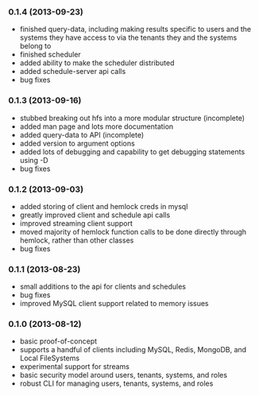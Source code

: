 ### 0.1.4 (2013-09-23)

- finished query-data, including making results specific to users and the systems they have access to via the tenants they and the systems belong to
- finished scheduler
- added ability to make the scheduler distributed
- added schedule-server api calls
- bug fixes

### 0.1.3 (2013-09-16)

- stubbed breaking out hfs into a more modular structure (incomplete)
- added man page and lots more documentation
- added query-data to API (incomplete)
- added version to argument options
- added lots of debugging and capability to get debugging statements using -D
- bug fixes

### 0.1.2 (2013-09-03)

- added storing of client and hemlock creds in mysql
- greatly improved client and schedule api calls
- improved streaming client support
- moved majority of hemlock function calls to be done directly through hemlock, rather than other classes
- bug fixes

### 0.1.1 (2013-08-23)

- small additions to the api for clients and schedules
- bug fixes
- improved MySQL client support related to memory issues

### 0.1.0 (2013-08-12)

- basic proof-of-concept
- supports a handful of clients including MySQL, Redis, MongoDB, and Local FileSystems
- experimental support for streams
- basic security model around users, tenants, systems, and roles
- robust CLI for managing users, tenants, systems, and roles
